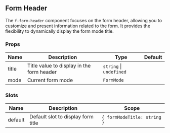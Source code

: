 ## Form Header

The `f-form-header` component focuses on the form header, allowing you to customize and present information related to the form. It provides the flexibility to dynamically display the form mode title.

### Props

| Name  | Description                               | Type                    | Default |
|-------|-------------------------------------------|-------------------------|---------|
| title | Title value to display in the form header | `string` \| `undefined` |         |
| mode  | Current form mode                         | `FormMode`              |         |

### Slots

| Name    | Description                        | Scope                        |
|---------|------------------------------------|------------------------------|
| default | Default slot to display form title | `{ formModeTitle: string }`  |